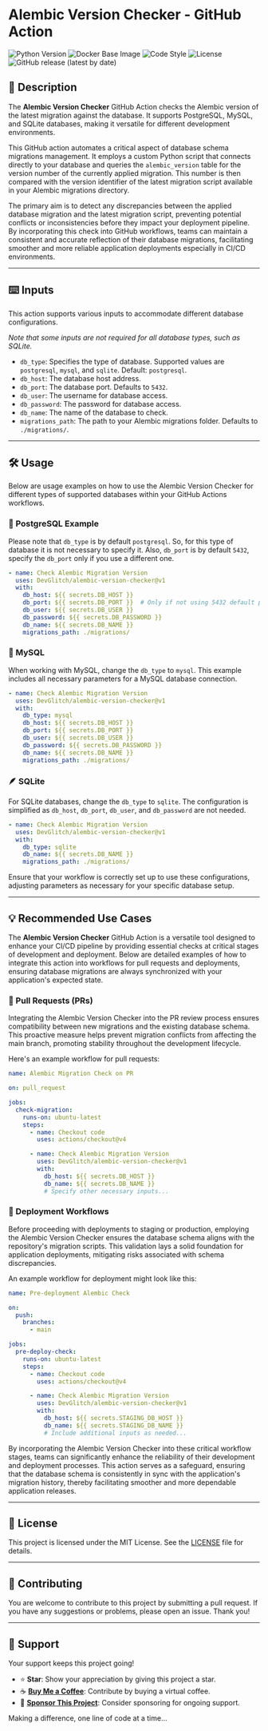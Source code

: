 # Alembic Version Checker - GitHub Action

![Python Version](https://img.shields.io/badge/Python-3.12-blue?logo=python&logoColor=white)
![Docker Base Image](https://img.shields.io/badge/Docker%20Image-3.12--slim-blue?logo=docker&logoColor=white)
![Code Style](https://img.shields.io/badge/Code%20Style-Black-000000?logo=python&logoColor=white)
![License](https://img.shields.io/github/license/DevGlitch/alembic-version-checker?logo=github&logoColor=white&label=License)
![GitHub release (latest by date)](https://img.shields.io/github/v/release/DevGlitch/alembic-version-checker?logo=github&logoColor=white&label=Version)

## 📖 Description

The **Alembic Version Checker** GitHub Action checks the Alembic version of the latest migration against the database.
It supports PostgreSQL, MySQL, and SQLite databases, making it versatile for different development environments.

This GitHub action automates a critical aspect of database schema migrations management. It employs a custom Python
script that connects directly to your database and queries the `alembic_version` table for the version number of the
currently applied migration. This number is then compared with the version identifier of the latest migration script
available in your Alembic migrations directory.

The primary aim is to detect any discrepancies between the applied database migration and the latest migration script,
preventing potential conflicts or inconsistencies before they impact your deployment pipeline. By incorporating this
check into GitHub workflows, teams can maintain a consistent and accurate reflection of their database migrations,
facilitating smoother and more reliable application deployments especially in CI/CD environments.

---

## ⌨️ Inputs

This action supports various inputs to accommodate different database configurations.

_Note that some inputs are not required for all database types, such as SQLite._

- `db_type`: Specifies the type of database. Supported values are `postgresql`, `mysql`, and `sqlite`.
  Default: `postgresql`.
- `db_host`: The database host address.
- `db_port`: The database port. Defaults to `5432`.
- `db_user`: The username for database access.
- `db_password`: The password for database access.
- `db_name`: The name of the database to check.
- `migrations_path`: The path to your Alembic migrations folder. Defaults to `./migrations/`.

___

## 🛠 Usage

Below are usage examples on how to use the Alembic Version Checker for different types of supported databases within
your GitHub Actions workflows.

### 🐘 PostgreSQL Example

Please note that `db_type` is by default `postgresql`. So, for this type of database it is not necessary to specify it.
Also, `db_port` is by default `5432`, specify the `db_port` only if you use a different one.

```yaml
- name: Check Alembic Migration Version
  uses: DevGlitch/alembic-version-checker@v1
  with:
    db_host: ${{ secrets.DB_HOST }}
    db_port: ${{ secrets.DB_PORT }}  # Only if not using 5432 default port
    db_user: ${{ secrets.DB_USER }}
    db_password: ${{ secrets.DB_PASSWORD }}
    db_name: ${{ secrets.DB_NAME }}
    migrations_path: ./migrations/
```

### 🐬 MySQL

When working with MySQL, change the `db_type` to `mysql`. This example includes all necessary parameters for a MySQL
database connection.

```yaml
- name: Check Alembic Migration Version
  uses: DevGlitch/alembic-version-checker@v1
  with:
    db_type: mysql
    db_host: ${{ secrets.DB_HOST }}
    db_port: ${{ secrets.DB_PORT }}
    db_user: ${{ secrets.DB_USER }}
    db_password: ${{ secrets.DB_PASSWORD }}
    db_name: ${{ secrets.DB_NAME }}
    migrations_path: ./migrations/
```

### 🪶 SQLite

For SQLite databases, change the `db_type` to `sqlite`. The configuration is simplified
as `db_host`, `db_port`, `db_user`, and `db_password` are not needed.

```yaml
- name: Check Alembic Migration Version
  uses: DevGlitch/alembic-version-checker@v1
  with:
    db_type: sqlite
    db_name: ${{ secrets.DB_NAME }}
    migrations_path: ./migrations/
```

Ensure that your workflow is correctly set up to use these configurations, adjusting parameters as necessary for your
specific database setup.

---

## 💡 Recommended Use Cases

The **Alembic Version Checker** GitHub Action is a versatile tool designed to enhance your CI/CD pipeline by providing
essential checks at critical stages of development and deployment. Below are detailed examples of how to integrate this
action into workflows for pull requests and deployments, ensuring database migrations are always synchronized with your
application's expected state.

### 🔀 Pull Requests (PRs)

Integrating the Alembic Version Checker into the PR review process ensures compatibility between new migrations and the
existing database schema. This proactive measure helps prevent migration conflicts from affecting the main branch,
promoting stability throughout the development lifecycle.

Here's an example workflow for pull requests:

```yaml
name: Alembic Migration Check on PR

on: pull_request

jobs:
  check-migration:
    runs-on: ubuntu-latest
    steps:
      - name: Checkout code
        uses: actions/checkout@v4

      - name: Check Alembic Migration Version
        uses: DevGlitch/alembic-version-checker@v1
        with:
          db_host: ${{ secrets.DB_HOST }}
          db_name: ${{ secrets.DB_NAME }}
          # Specify other necessary inputs...
```

### 🚀 Deployment Workflows

Before proceeding with deployments to staging or production, employing the Alembic Version Checker ensures the database
schema aligns with the repository's migration scripts. This validation lays a solid foundation for application
deployments, mitigating risks associated with schema discrepancies.

An example workflow for deployment might look like this:

```yaml
name: Pre-deployment Alembic Check

on:
  push:
    branches:
      - main

jobs:
  pre-deploy-check:
    runs-on: ubuntu-latest
    steps:
      - name: Checkout code
        uses: actions/checkout@v4

      - name: Check Alembic Migration Version
        uses: DevGlitch/alembic-version-checker@v1
        with:
          db_host: ${{ secrets.STAGING_DB_HOST }}
          db_name: ${{ secrets.STAGING_DB_NAME }}
          # Include additional inputs as needed...
```

By incorporating the Alembic Version Checker into these critical workflow stages, teams can significantly enhance the
reliability of their development and deployment processes. This action serves as a safeguard, ensuring that the database
schema is consistently in sync with the application's migration history, thereby facilitating smoother and more
dependable application releases.

---

## 📝 License

This project is licensed under the MIT License. See the [LICENSE](LICENSE) file for details.

---

## 🤝 Contributing

You are welcome to contribute to this project by submitting a pull request. If you have any suggestions or problems, please open an issue. Thank you!

---

## 💖 Support

Your support keeps this project going!

- ⭐️ **Star**: Show your appreciation by giving this project a star.
- ☕️ **[Buy Me a Coffee](https://github.com/sponsors/DevGlitch)**: Contribute by buying a virtual coffee.
- 💼 **[Sponsor This Project](https://github.com/sponsors/DevGlitch)**: Consider sponsoring for ongoing support.



Making a difference, one line of code at a time...

